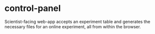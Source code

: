 # control-panel

Scientist-facing web-app accepts an experiment table and generates the necessary files for an online experiment, all from within the browser.
